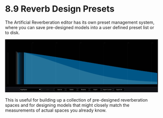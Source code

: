# 8.9 Reverb Design Presets

The Artificial Reverberation editor has its own preset management system, where
you can save pre-designed models into a user defined preset list or to disk.

![](../../include/SpatRevolution_UserGuide_-160.jpg)

This is useful for building up a collection of pre-designed reverberation spaces and
for designing models that might closely match the measurements of actual spaces
you already know.

